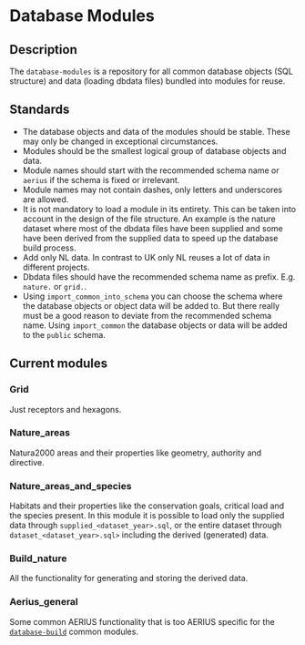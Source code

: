 # Database Modules

## Description
The `database-modules` is a repository for all common database objects (SQL structure) and data (loading dbdata files) bundled into modules for reuse.

## Standards 
* The database objects and data of the modules should be stable. These may only be changed in exceptional circumstances.
* Modules should be the smallest logical group of database objects and data.
* Module names should start with the recommended schema name or `aerius` if the schema is fixed or irrelevant.
* Module names may not contain dashes, only letters and underscores are allowed.
* It is not mandatory to load a module in its entirety. This can be taken into account in the design of the file structure. An example is the nature dataset where most of the dbdata files have been supplied and some have been derived from the supplied data to speed up the database build process.
* Add only NL data. In contrast to UK only NL reuses a lot of data in different projects.
* Dbdata files should have the recommended schema name as prefix. E.g. `nature.` or `grid.`.
* Using `import_common_into_schema` you can choose the schema where the database objects or object data will be added to. But there really must be a good reason to deviate from the recommended schema name. Using `import_common` the database objects or data will be added to the `public` schema.

## Current modules

### Grid
Just receptors and hexagons.

### Nature_areas
Natura2000 areas and their properties like geometry, authority and directive.

### Nature_areas_and_species
Habitats and their properties like the conservation goals, critical load and the species present.
In this module it is possible to load only the supplied data through `supplied_<dataset_year>.sql`, or the entire dataset through `dataset_<dataset_year>.sql>` including the derived (generated) data.

### Build_nature
All the functionality for generating and storing the derived data.

### Aerius_general
Some common AERIUS functionality that is too AERIUS specific for the [`database-build`](https://github.com/aerius/database-build) common modules.
